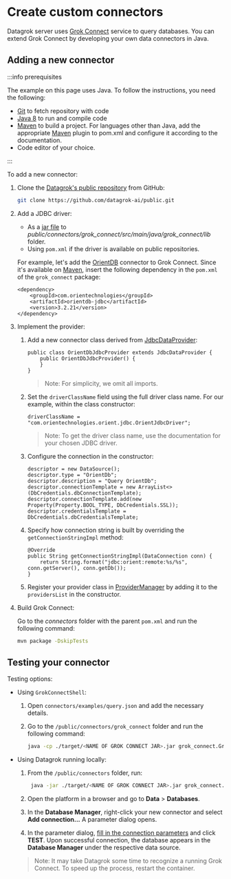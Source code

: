# Create custom connectors

Datagrok server uses 
[Grok Connect](https://github.com/datagrok-ai/public/blob/master/connectors/README.md) service to 
query databases. You can extend Grok Connect by developing your own data connectors in Java.

## Adding a new connector

:::info prerequisites

The example on this page uses Java. To follow the instructions, you need the following:

* [Git](https://git-scm.com/) to fetch repository with code
* [Java 8](https://www.java.com/download/ie_manual.jsp) to run and compile code
* [Maven](https://maven.apache.org/download.cgi) to build a project. For languages other than Java, add the appropriate [Maven](https://maven.apache.org/) plugin to 
pom.xml and configure it according to the documentation.
* Code editor of your choice.

:::

To add a new connector:

1. Clone the [Datagrok's public repository](https://github.com/datagrok-ai/public) from GitHub:

   ```bash
   git clone https://github.com/datagrok-ai/public.git
   ```

2. Add a JDBC driver:

   * As a [jar file](https://docs.oracle.com/javase/8/docs/technotes/guides/jar/jarGuide.html) to _public/connectors/grok_connect/src/main/java/grok_connect/lib_ folder.
   * Using `pom.xml` if the driver is available on public repositories. 
  
   For example, let's add the [OrientDB](http://orientdb.org/) connector to Grok Connect. Since it's available on [Maven](https://mvnrepository.com/artifact/com.orientechnologies/orientdb-jdbc), insert the following dependency in the `pom.xml` of the `grok_connect` package:

   ```
   <dependency>
       <groupId>com.orientechnologies</groupId>
       <artifactId>orientdb-jdbc</artifactId>
       <version>3.2.21</version>
   </dependency>
   ```

3. Implement the provider:

   1. Add a new connector class derived from [JdbcDataProvider](https://github.com/datagrok-ai/public/blob/master/connectors/grok_connect/src/main/java/grok_connect/providers/JdbcDataProvider.java):

      ```
      public class OrientDbJdbcProvider extends JdbcDataProvider {
          public OrientDbJdbcProvider() {
          }
      }
      ```

      > Note: For simplicity, we omit all imports.

   2. Set the `driverClassName` field using the full driver class name. For our example, within the class constructor:

      ```
      driverClassName = "com.orientechnologies.orient.jdbc.OrientJdbcDriver";
      ```
  
      > Note: To get the driver class name, use the documentation for your chosen JDBC driver.

   3. Configure the connection in the constructor:

      ```
      descriptor = new DataSource();
      descriptor.type = "OrientDb";
      descriptor.description = "Query OrientDb";
      descriptor.connectionTemplate = new ArrayList<>(DbCredentials.dbConnectionTemplate);
      descriptor.connectionTemplate.add(new Property(Property.BOOL_TYPE, DbCredentials.SSL));
      descriptor.credentialsTemplate = DbCredentials.dbCredentialsTemplate;
      ```

   4. Specify how connection string is built by overriding the `getConnectionStringImpl` method:

      ```
      @Override
      public String getConnectionStringImpl(DataConnection conn) {
          return String.format("jdbc:orient:remote:%s/%s", conn.getServer(), conn.getDb());
      }
      ```

   5. Register your provider class in [ProviderManager](https://github.com/datagrok-ai/public/blob/master/connectors/grok_connect/src/main/java/grok_connect/utils/ProviderManager.java) by adding it to the `providersList` in the constructor.

4. Build Grok Connect: 

   Go to the _connectors_ folder with the parent `pom.xml` and run the following command:

   ```bash
   mvn package -DskipTests
   ```

## Testing your connector

Testing options: 

* Using `GrokConnectShell`:

  1. Open `connectors/examples/query.json` and add the necessary details.
  2. Go to the `/public/connectors/grok_connect` folder and run the following command:

      ```bash
      java -cp ./target/<NAME OF GROK CONNECT JAR>.jar grok_connect.GrokConnectShell --q <ABSOLUTE PATH TO query.json>
      ```

* Using Datagrok running locally:

  1. From the `/public/connectors` folder, run:

     ```bash
      java -jar ./target/<NAME OF GROK CONNECT JAR>.jar grok_connect.GrokConnect
     ```
 
  2. Open the platform in a browser and go to **Data** > **Databases**.
  3. In the **Database Manager**, right-click your new connector and select **Add connection...** A parameter dialog opens.
  4. In the parameter dialog, [fill in the connection parameters](databases.md#connecting-to-database) and click **TEST**. Upon successful connection, the database appears in the **Database Manager** under the respective data source. 

  > Note: It may take Datagrok some time to recognize a running Grok Connect. To speed up the process, restart the container.
